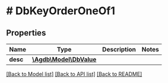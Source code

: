 # # DbKeyOrderOneOf1

## Properties

Name | Type | Description | Notes
------------ | ------------- | ------------- | -------------
**desc** | [**\Agdb\Model\DbValue**](DbValue.md) |  |

[[Back to Model list]](../../README.md#models) [[Back to API list]](../../README.md#endpoints) [[Back to README]](../../README.md)
